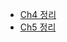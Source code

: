 
- [Ch4 정리](https://fringe-pancreas-e46.notion.site/ch4-5dcb56aeffd24ff281edfc3a9af754cf)
- [Ch5 정리](https://fringe-pancreas-e46.notion.site/ch5-536be142b9eb4dc98d6fbf629a4b339a)
